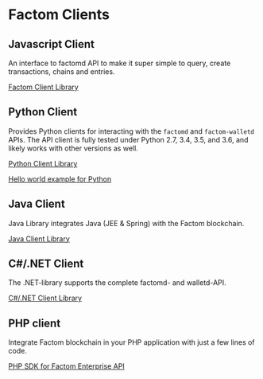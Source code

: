# Factom Clients

## Javascript Client

An interface to factomd API to make it super simple to query, create transactions, chains and entries.

[Factom Client Library](https://github.com/PaulBernier/factomjs) 

## Python Client

Provides Python clients for interacting with the `factomd` and `factom-walletd` APIs. The API client is fully tested under Python 2.7, 3.4, 3.5, and 3.6, and likely works with other versions as well.

[Python Client Library](https://github.com/TRGG3R/factom-api)  
  
[Hello world example for Python](https://developers.factomprotocol.org/start/hello-world-examples/python)

## Java Client

Java Library integrates Java \(JEE & Spring\) with the Factom blockchain.

[Java Client Library](https://github.com/bi-foundation/factom-java)

## C\#/.NET Client

The .NET-library supports the complete factomd- and walletd-API.

[C\#/.NET Client Library](https://github.com/FactoidAuthority/FactomSharp)

## PHP client

Integrate Factom blockchain in your PHP application with just a few lines of code.

[PHP SDK for Factom Enterprise API](https://github.com/DeFacto-Team/Factom-EnterpriseAPI-php)

